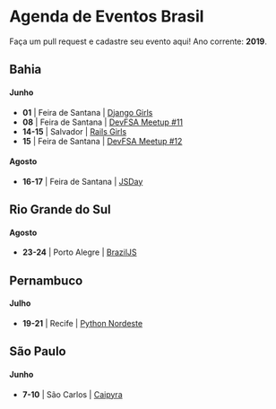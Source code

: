 # Agenda de Eventos Brasil
Faça um pull request e cadastre seu evento aqui! Ano corrente: **2019**.

## Bahia

#### Junho
* **01** | Feira de Santana | [Django Girls](https://djangogirls.org/feiradesantana/)
* **08** | Feira de Santana | [DevFSA Meetup #11](https://devfsa.com.br)
* **14-15** | Salvador | [Rails Girls](http://railsgirls.com/salvador201906.html)
* **15** | Feira de Santana | [DevFSA Meetup #12](https://devfsa.com.br)

#### Agosto
* **16-17** | Feira de Santana | [JSDay](https://fsa.jsday.com.br/)

## Rio Grande do Sul

#### Agosto
* **23-24** | Porto Alegre | [BrazilJS](https://braziljs.org/conf/)

## Pernambuco

#### Julho
* **19-21** | Recife | [Python Nordeste](https://2019.pythonnordeste.org/)

## São Paulo

#### Junho
* **7-10** | São Carlos | [Caipyra](https://caipyra.python.org.br/)


